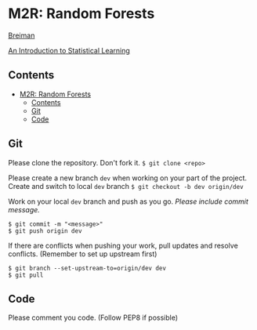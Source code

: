 # M2R: Random Forests

[Breiman](https://github.com/liyiyan128/M2R-random-forests/blob/main/materials/Breiman.pdf)

[An Introduction to Statistical Learning](https://github.com/liyiyan128/M2R-random-forests/blob/main/materials/An%20Introduction%20to%20Statistical%20Learning.pdf)

## Contents
- [M2R: Random Forests](#m2r-random-forests)
  - [Contents](#contents)
  - [Git](#git)
  - [Code](#code)



## Git
Please clone the repository. Don't fork it.
```$ git clone <repo>```

Please create a new branch `dev` when working on your part of the project.
Create and switch to local `dev` branch
```$ git checkout -b dev origin/dev```

Work on your local `dev` branch and push as you go. *Please include commit message.*
```
$ git commit -m "<message>"
$ git push origin dev
```

If there are conflicts when pushing your work, pull updates and resolve conflicts. (Remember to set up upstream first)
```
$ git branch --set-upstream-to=origin/dev dev
$ git pull
````


## Code
Please comment you code. (Follow PEP8 if possible)
